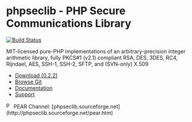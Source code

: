 # phpseclib - PHP Secure Communications Library

[![Build Status](https://secure.travis-ci.org/phpseclib/phpseclib.png?branch=master)](http://travis-ci.org/phpseclib/phpseclib)

MIT-licensed pure-PHP implementations of an arbitrary-precision integer
arithmetic library, fully PKCS#1 (v2.1) compliant RSA, DES, 3DES, RC4, Rijndael,
AES, SSH-1, SSH-2, SFTP, and (SVN-only) X.509

* [Download (0.2.2)](https://github.com/phpseclib/phpseclib/zipball/master)
* [Browse Git](https://github.com/phpseclib/phpseclib)
* [Documentation](http://phpseclib.sourceforge.net/documentation/)
* [Support](http://www.frostjedi.com/phpbb/viewforum.php?f=46)

<img src="http://phpseclib.sourceforge.net/pear-icon.png" alt="PEAR Channel" width="16" height="16">
PEAR Channel: [phpseclib.sourceforge.net](http://phpseclib.sourceforge.net/pear.htm)
